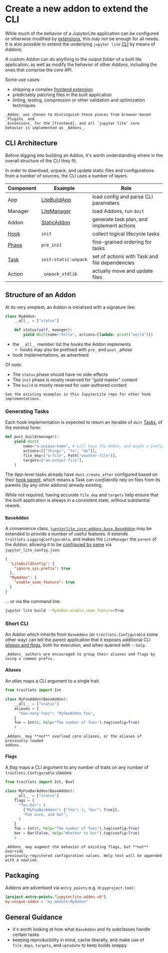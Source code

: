 # Create a new addon to extend the CLI

While much of the behavior of a JupyterLite application can be configured or otherwise
modified by [extensions][frontend], this may not be enough for all needs. It is also
possible to extend the underlying `jupyter lite` [CLI](../../reference/cli.ipynb) by
means of _Addons_.

A custom _Addon_ can do anything to the _output folder_ of a built lite application, as
well as modify the behavior of other _Addons_, including the ones that comprise the core
API.

Some use cases:

- shipping a complex [frontend extension][frontend]
- predictably patching files in the built application
- linting, testing, compression or other validation and optimization techniques

```{note}
_Addon_ was chosen to distinguish these pieces from browser-based _Plugins_ and
_Extensions_ for the [frontend], and all `jupyter lite` core
behavior is implemented as _Addons_.
```

[frontend]: ../../howto/configure/simple_extensions.md

## CLI Architecture

Before digging into building an Addon, it's worth understanding where in the overall
structure of the CLI they fit.

In order to download, unpack, and update static files and configurations from a number
of sources, the CLI uses a number of layers.

| Component | Example              | Role                                           |
| --------- | -------------------- | ---------------------------------------------- |
| App       | [LiteBuildApp]       | load config and parse CLI parameters           |
| Manager   | [LiteManager]        | load Addons, run `doit`                        |
| Addon     | [StaticAddon]        | generate task plan, and implement actions      |
| [Hook]    | `init`               | collect logical lifecycle tasks                |
| [Phase]   | `pre_init`           | fine-grained ordering for tasks                |
| [Task]    | `init:static:unpack` | set of actions with Task and file dependencies |
| Action    | `_unpack_stdlib`     | actually move and update files                 |

[hook]: jupyterlite_core.constants.HOOKS
[litebuildapp]: jupyterlite_core.app.LiteBuildApp
[litemanager]: jupyterlite_core.manager.LiteManager
[staticaddon]: jupyterlite_core.addons.static.StaticAddon
[phase]: jupyterlite_core.constants.PHASES
[task]: https://pydoit.org/tasks.html

## Structure of an Addon

At its very simplest, an Addon is initialized with a signature like:

```python
class MyAddon:
    __all__ = ["status"]

    def status(self, maanger):
        yield dict(name="hello", actions=[lambda: print("world")])
```

- the `__all__` member list the _hooks_ the Addon implements
  - hooks may also be prefixed with `pre_` and `post_` _phase_
- hook implementations, as advertised

Of note:

- The `status` phase should have no side-effects
- The `init` phase is mostly reserved for "gold master" content
- The `build` is mostly reserved for user-authored content

```{hint}
See the existing examples in this JupyterLite repo for other hook implementations.
```

### Generating Tasks

Each hook implementation is expected to return an iterable of `doit` [Tasks][task], of
the minimal form:

```python
def post_build(manager):
    yield dict(
        name="a:unique:name", # will have the Addon, and maybe a prefix, prepended
        actions=[["things", "to", "do"]],
        file_dep=["a-file", Path("another-file")],
        targets=["an-output-file"],
    )
```

The App-level tasks already have `doit.create_after` configured based on their [hook
parent][hook-parent], which means a Task can _confidently_ rely on files from its
parents (by any other addons) already existing.

While not _required_, having accurate `file_dep` and `targets` help ensure that the
built application is always in a consistent state, _without_ substantial rework.

[hook-parent]: jupyterlite_core.constants.HOOK_PARENTS

### `BaseAddon`

A convenience class, [`jupyterlite_core.addons.base.BaseAddon`][baseaddon] may be
extended to provide a number of useful features. It extends
`traitlets.LoggingConfigurable`, and makes the `LiteManager` the `parent` of the
_Addon_, allowing it to be [configured by name][config] via `jupyter_lite_config.json`:

[baseaddon]: jupyterlite_core.addons.base.BaseAddon
[config]: https://traitlets.readthedocs.io/en/stable/config.html#module-traitlets.config

```json
{
  "LiteBuildConfig": {
    "ignore_sys_prefix": true
  },
  "MyAddon": {
    "enable_some_feature": true
  }
}
```

... or via the command line.

```bash
jupyter lite build --MyAddon.enable_some_feature=True
```

### Short CLI

An _Addon_ which inherits from `BaseAddon` (or `traitlets.Configurable` some other way)
can tell the parent application that it exposes additional CLI [_aliases_ and
_flags_][traitlets-cli], both for execution, and when queried with `--help`.

```{hint}
_Addons_ authors are encouraged to group their aliases and flags by using a common prefix.
```

[traitlets-cli]: https://traitlets.readthedocs.io/en/stable/config.html#common-arguments

#### Aliases

An _alias_ maps a CLI argument to a single trait.

```py
from traitlets import Int

class MyFooAddon(BaseAddon):
    __all__ = ["status"]
    aliases = {
      "how-many-foos": "MyFooAddon.foo",
    }
    foo = Int(0, help="The number of foos").tag(config=True)
    # ...
```

```{warning}
_Addons_ may **not** overload core aliases, or the aliases of previously-loaded
addons.
```

#### Flags

A _flag_ maps a CLI argument to any number of traits on any number of
`traitlets.Configurable` classes:

```py
from traitlets import Int, Bool

class MyFooBarAddon(BaseAddon):
    __all__ = ["status"]
    flags = {
      "foo-bar": (
        {"MyFooBarAddon": {"foo": 1, "bar": True}},
        "Foo once, and bar",
      )
    }
    foo = Int(0, help="The number of foos").tag(config=True)
    bar = Bar(False, help="Whether to bar").tag(config=True)
    # ...
```

```{note}
_Addons_ may augment the behavior of existing flags, but **not** override
previously-registered configuration values. Help text will be appended with a newline.
```

## Packaging

_Addons_ are advertised via `entry_points` e.g. in `pyproject.toml`:

```toml
[project.entry-points."jupyterlite.addon.v0"]
my-unique-addon = "my_module:MyAddon"
```

## General Guidance

- it's worth looking at how what `BaseAddon` and its subclasses handle certain tasks
- keeping reproducbility in mind, cache liberally, and make use of `file_deps`,
  `targets`, and `uptodate` to keep builds snappy
